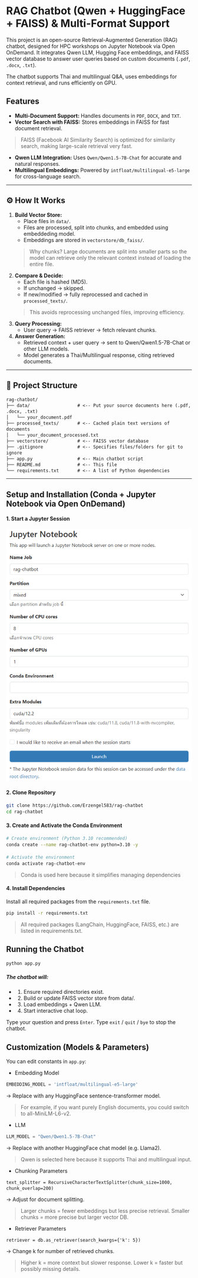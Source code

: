 # RAG Chatbot (Qwen + HuggingFace + FAISS) & Multi-Format Support

This project is an open-source Retrieval-Augmented Generation (RAG) chatbot, designed for HPC workshops on Jupyter Notebook via Open OnDemand.
It integrates Qwen LLM, Hugging Face embeddings, and FAISS vector database to answer user queries based on custom documents (`.pdf`, `.docx`, `.txt`).

The chatbot supports Thai and multilingual Q&A, uses embeddings for context retrieval, and runs efficiently on GPU.

##  Features

* **Multi-Document Support:** Handles documents in `PDF`, `DOCX`, and `TXT`.
* **Vector Search with FAISS:** Stores embeddings in FAISS for fast document retrieval.
>FAISS (Facebook AI Similarity Search) is optimized for similarity search, making large-scale retrieval very fast.
* **Qwen LLM Integration:** Uses `Qwen/Qwen1.5-7B-Chat` for accurate and natural responses.
* **Multilingual Embeddings:** Powered by `intfloat/multilingual-e5-large` for cross-language search.
---

## ⚙️ How It Works

1.  **Build Vector Store:**
    * Place files in `data/`.
    * Files are processed, split into chunks, and embedded using embeddeding model.
    * Embeddings are stored in `vectorstore/db_faiss/`.
    >Why chunks? Large documents are split into smaller parts so the model can retrieve only the relevant context instead of loading the entire file.
2.  **Compare & Decide:** 
    * Each file is hashed (MD5).
    * If unchanged → skipped.
    * If new/modified → fully reprocessed and cached in `processed_texts/`.
    >This avoids reprocessing unchanged files, improving efficiency.
3.  **Query Processing:**
    * User query → FAISS retriever → fetch relevant chunks.
4.  **Answer Generation:** 
    * Retrieved context + user query → sent to Qwen/Qwen1.5-7B-Chat or other LLM models.
    * Model generates a Thai/Multilingual response, citing retrieved documents.

---

## 📂 Project Structure

```
rag-chatbot/
├── data/                  # <-- Put your source documents here (.pdf, .docx, .txt)
│   └── your_document.pdf
├── processed_texts/       # <-- Cached plain text versions of documents
│   └── your_document_processed.txt
├── vectorstore/           # <-- FAISS vector database
├── .gitignore             # <-- Specifies files/folders for git to ignore
├── app.py                 # <-- Main chatbot script
├── README.md              # <-- This file
└── requirements.txt       # <-- A list of Python dependencies
```

---

## Setup and Installation (Conda + Jupyter Notebook via Open OnDemand)

#### 1. Start a Jupyter Session
![Workflow](.github/images/Jupyter1.png)

#### 2. Clone Repository
```bash
git clone https://github.com/Erzengel583/rag-chatbot
cd rag-chatbot
```
#### 3. Create and Activate the Conda Environment
```bash
# Create environment (Python 3.10 recommended)
conda create --name rag-chatbot-env python=3.10 -y

# Activate the environment
conda activate rag-chatbot-env
```
>Conda is used here because it simplifies managing dependencies

#### 4. Install Dependencies
Install all required packages from the `requirements.txt` file.
```bash
pip install -r requirements.txt
```
>All required packages (LangChain, HuggingFace, FAISS, etc.) are listed in requirements.txt.

## Running the Chatbot

```bash
python app.py
```
##### The chatbot will:
* 1. Ensure required directories exist.
* 2. Build or update FAISS vector store from data/.
* 3. Load embeddings + Qwen LLM.
* 4. Start interactive chat loop.

Type your question and press `Enter`.
Type `exit` / `quit` / `bye` to stop the chatbot.

## Customization (Models & Parameters)
You can edit constants in `app.py`:
* Embedding Model
```python
EMBEDDING_MODEL = 'intfloat/multilingual-e5-large'
```
→ Replace with any HuggingFace sentence-transformer model.
>For example, if you want purely English documents, you could switch to all-MiniLM-L6-v2.
* LLM
```python
LLM_MODEL = "Qwen/Qwen1.5-7B-Chat"
```
→ Replace with another HuggingFace chat model (e.g. Llama2).
>Qwen is selected here because it supports Thai and multilingual input.
* Chunking Parameters
```pyhton
text_splitter = RecursiveCharacterTextSplitter(chunk_size=1000, chunk_overlap=200)
```
→ Adjust for document splitting.
>Larger chunks = fewer embeddings but less precise retrieval. Smaller chunks = more precise but larger vector DB.
* Retriever Parameters
```pyhton
retriever = db.as_retriever(search_kwargs={'k': 5})
```
→ Change k for number of retrieved chunks.
>Higher k = more context but slower response. Lower k = faster but possibly missing details.